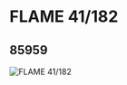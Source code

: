 # FLAME 41/182
## 85959
![FLAME 41/182](https://lc-www-live-s.legocdn.com/media/bricks/5/2/4548009.jpg)